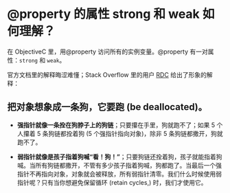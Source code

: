 # @property 的属性 strong 和 weak 如何理解？

在 ObjectiveC 里，用@property 访问所有的实例变量。@property 有一对属性：`strong` 和 `weak`。

官方文档里的解释晦涩难懂；Stack Overflow 里的用户 [RDC](http://stackoverflow.com/users/1371853/rdc) 给出了形象的解释：

## 把对象想象成一条狗，它要跑 (be deallocated)。

- **强指针就像一条拴在狗脖子上的狗链**；只要攥在手里，狗就跑不了；如果 5 个人攥着 5 条狗链都拴着狗 (5 个强指针指向对象)，除非 5 条狗链都撒开，狗就跑不了。

- **弱指针就像是孩子指着狗喊“看！狗！”**；只要狗链还拴着狗，孩子就能指着狗喊。当所有狗链都撒开，不管有多少孩子指着狗喊，狗都跑了。当最后一个强指针不再指向对象，对象就会被释放，所有弱指针清零。我们什么时候使用弱指针呢？只有当你想避免保留循环 (retain cycles,) 时，我们才使用它。
